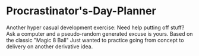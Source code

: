 # Procrastinator's-Day-Planner
Another hyper casual development exercise: Need help putting off stuff? Ask a computer and a pseudo-random generated excuse is yours. Based on the classic "Magic 8 Ball" Just wanted to practice going from concept to delivery on another derivative idea.
